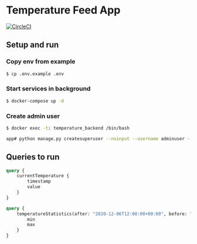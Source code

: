 # Temperature Feed App

[![CircleCI](https://dl.circleci.com/status-badge/img/gh/npendery/loft_temperature_feed_challenge/tree/main.svg?style=svg&circle-token=8b399bac2c48847d8c4ce9f65ae84eaafa7e7cb2)](https://dl.circleci.com/status-badge/redirect/gh/npendery/loft_temperature_feed_challenge/tree/main)


## Setup and run

### Copy env from example
```sh
$ cp .env.example .env
```

### Start services in background 

```sh
$ docker-compose up -d
```

### Create admin user

```sh
$ docker exec -ti temperature_backend /bin/bash

app# python manage.py createsuperuser --noinput --username adminuser --email admin@example.com
```


## Queries to run


```graphql
query {
    currentTemperature {
        timestamp
        value
    } 
}

query {
    temperatureStatistics(after: "2020-12-06T12:00:00+00:00", before: "2020-12-07T12:00:00+00:00") {
        min
        max
    } 
}
```

